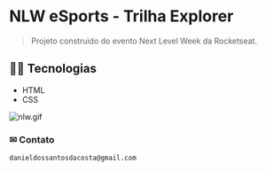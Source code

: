 # NLW eSports - Trilha Explorer
> Projeto construido do evento Next Level Week da Rocketseat.

## 👨‍💻 Tecnologias

- HTML
- CSS

![nlw.gif](..\gif\nlw.gif)

### ✉ Contato 
    danieldossantosdacosta@gmail.com
    